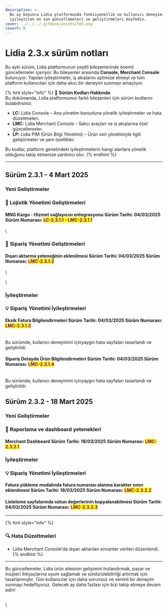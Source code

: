 ```yaml
---
description: >-
  Bu ay boyunca Lidia platformunda fonksiyonellik ve kullanıcı deneyimini
  iyileştiren en son güncellemeleri ve geliştirmeleri keşfedin.
cover: ../../../.gitbook/assets/feb.png
coverY: 0
---
```


# Lidia 2.3.x sürüm notları

Bu ayki sürüm, Lidia platformunun çeşitli bileşenlerinde önemli güncellemeler içeriyor. Bu bileşenler arasında **Console, Merchant Console** bulunuyor. Yapılan iyileştirmeler, iş akışlarını optimize etmeyi ve tüm platform kullanıcıları için daha akıcı bir deneyim sunmayı amaçlıyor.

{% hint style="info" %}
🔎 **Sürüm Kodları Hakkında**\
Bu dokümanda, Lidia platformunun farklı bileşenleri için sürüm kodlarını bulabilirsiniz:

* **LC:** Lidia Console – Ana yönetim konsoluna yönelik iyileştirmeler ve hata düzeltmeleri.
* **LMC:** Lidia Merchant Console – Satıcı araçları ve iş akışlarına özel güncellemeler.
* **LP:** Lidia PIM (Ürün Bilgi Yönetimi) – Ürün veri yönetimiyle ilgili geliştirmeler ve yeni özellikler.

Bu kodlar, platform genelindeki iyileştirmelerin hangi alanlara yönelik olduğunu takip etmenize yardımcı olur.
{% endhint %}

***

## **Sürüm 2.3.1 - 4 Mart 2025**

### Yeni Geliştirmeler

### 🎯 **Lojistik Yönetimi Geliştirmeleri**

#### **MNG Kargo - Hizmet sağlayıcısı entegrasyonu** Sürüm Tarihi: 04/03/2025 Sürüm Numarası: <mark style="color:purple;">LC-2.3.1.1 - LMC-2.3.1.1</mark>

\




### 🎯 **Sipariş Yönetimi Geliştirmeleri**

#### **Dışarı aktarma yeteneğinin eklenilmesi** Sürüm Tarihi: 04/03/2025 Sürüm Numarası: <mark style="color:purple;">LMC-2.3.1.2</mark>

\


\


### İyileştirmeler

### 💡 **Sipariş Yönetimi İyileştirmeleri**

#### Eksik Fatura Bilgilendirmeleri Sürüm Tarihi: 04/03/2025 Sürüm Numarası: <mark style="color:purple;">LMC-2.3.1.3</mark>

\
Bu sürümde, kullanıcı deneyimini içinyaygın hata sayfaları tasarlandı ve geliştirildi:



#### Sipariş Detayda Ürün Bilgilendirmeleri Sürüm Tarihi: 04/03/2025 Sürüm Numarası: <mark style="color:purple;">LMC-2.3.1.4</mark>

\
Bu sürümde, kullanıcı deneyimini içinyaygın hata sayfaları tasarlandı ve geliştirildi:



## **Sürüm 2.3.2 - 18 Mart 2025**

### Yeni Geliştirmeler

### 🎯 Raporlama ve dashboard yetenekleri

#### **Merchant Dashboard** Sürüm Tarihi: 18/03/2025 Sürüm Numarası: <mark style="color:purple;">LMC-2.3.2.1</mark>







### İyileştirmeler

### 💡 **Sipariş Yönetimi İyileştirmeleri**

#### Fatura yükleme modalında fatura numarası alanına karakter sınırı eklenilmesi Sürüm Tarihi: 18/03/2025 Sürüm Numarası: <mark style="color:purple;">LMC-2.3.2.2</mark>





#### Listeleme sayfalarında sütun değerlerinin kopyalanabilmesi Sürüm Tarihi: 04/03/2025 Sürüm Numarası: <mark style="color:purple;">LMC-2.3.2.3</mark>







***

{% hint style="info" %}
### 🔍 **Hata Düzeltmeleri**

* Lidia Merchant Console'da dışarı aktarılan envanter verileri düzenlendi.
{% endhint %}



***

Bu güncellemeler, Lidia ürün ailesinin gelişimini hızlandırmak, pazar ve müşteri ihtiyaçlarına uyum sağlamak ve sürdürülebilirliği artırmak için tasarlanmıştır. Tüm kullanıcılar için daha sorunsuz ve verimli bir deneyim sunmayı hedefliyoruz. Gelecek ay daha fazlası için bizi takip etmeye devam edin!



\
\
